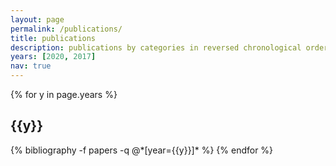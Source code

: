 ```yaml
---
layout: page
permalink: /publications/
title: publications
description: publications by categories in reversed chronological order jekyll-scholar.
years: [2020, 2017]
nav: true
---
```


<div class="publications">

{% for y in page.years %}
  <h2 class="year">{{y}}</h2>
  {% bibliography -f papers -q @*[year={{y}}]* %}
{% endfor %}

</div>
